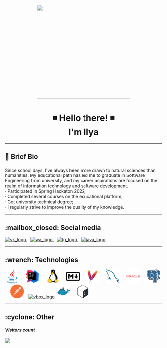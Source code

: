 <div align="center">
  <img height="300" width="300" src="https://media3.giphy.com/media/v1.Y2lkPTc5MGI3NjExMm8zaHdlNjd5ZnI5d3B1ZzQ2bW9ybGtra3lmbHd0dGNwbXhidnlseCZlcD12MV9pbnRlcm5hbF9naWZfYnlfaWQmY3Q9Zw/q15kbCtGFqwx8wYx1n/giphy.webp"  />
</div>

##

<h1 align="center">◾ Hello there! ◾ <br> I'm Ilya </h1>

---

###

<h2 align="left"> 📜 Brief Bio </h2>

###
<p align="left">
Since school days, I've always been more drawn to natural sciences than humanities. My educational path has led me to graduate in Software Engineering from university, and my career aspirations are focused on the realm of information technology and software development. <br>
· Participated in Spring Hackaton 2022;<br>
· Completed several courses on the educational platform;<br>
· Got university technical degree;<br>
· I regularly strive to improve the quality of my knowledge.
</p>

---

<h2 align="left"> :mailbox_closed: Social media </h2>
<div align="left">
  <a href="https://vk.com/freaky_timelapse" target="_blank">
    <img src="https://img.shields.io/badge/%D0%92%D0%9A%D0%BE%D0%BD%D1%82%D0%B0%D0%BA%D1%82%D0%B5-blue?style=for-the-badge&logo=vk" height="30" alt="vk_logo"  />
  </a>
    <img width="6" />
    <a href="https://wa.me/89515014411" target="_blank">
    <img src="https://img.shields.io/badge/WA-009900?style=for-the-badge&logo=WhatsApp&logoColor=white" height="30" alt="wa_logo"  />
  </a>
   <img width="6" />
  <a href="https://t.me/freaky_timelapse" target="_blank">
    <img src="https://img.shields.io/static/v1?message=Telegram&logo=telegram&label=&color=2CA5E0&logoColor=white&labelColor=&style=for-the-badge" height="30" alt="tg_logo"  />
  </a>
  <img width="6" />
  <a href="https://github.com/HeapGeap" target="_blank">
    <img src="https://img.shields.io/badge/GitHub-black?style=for-the-badge&logo=GitHub&logoColor=white" height="30" alt="java_logo"  />
  </a>
</div>

---

###

<h2 align="left"> :wrench: Technologies </h2>

  [<img src="https://github.com/devicons/devicon/blob/v2.16.0/icons/java/java-original.svg" height="45" alt="gh_logo"/>](https://github.com/HeapGeap/FractalProject)
  <img width="12" />
  [<img src="https://github.com/devicons/devicon/blob/v2.16.0/icons/intellij/intellij-original.svg" height="45" alt="ij_logo"/>](https://stepik.org/cert/2177502)
  <img width="12" />
  [<img src="https://github.com/devicons/devicon/blob/v2.16.0/icons/linux/linux-original.svg" height="45" alt="linux_logo"/>](https://docs.oracle.com/en/operating-systems/oracle-linux/)
  <img width="12" />
  [<img src="https://github.com/devicons/devicon/blob/v2.16.0/icons/markdown/markdown-original.svg" height="45" alt="md_logo"/>](https://www.markdownguide.org/basic-syntax/)
  <img width="12" />
  [<img src="https://github.com/devicons/devicon/blob/v2.16.0/icons/maven/maven-original.svg" height="45" alt="mv_logo"/>](https://maven.apache.org/guides/index.html)
  <img width="12" />
  [<img src="https://github.com/devicons/devicon/blob/v2.16.0/icons/mysql/mysql-original.svg" height="45" alt="msql_logo"/>](https://stepik.org/cert/2213114)
  <img width="12" />
  [<img src="https://github.com/devicons/devicon/blob/v2.16.0/icons/oracle/oracle-original.svg" height="45" alt="orcl_logo"  />](https://docs.oracle.com/en/operating-systems/oracle-linux/)
  <img width="12" />
  [<img src="https://github.com/devicons/devicon/blob/v2.16.0/icons/postgresql/postgresql-original.svg" height="45" alt="pg_logo"  />](https://www.postgresql.org/docs/)
  <img width="12" />
  [<img src="https://github.com/devicons/devicon/blob/v2.16.0/icons/postman/postman-original.svg" height="45" alt="pstmn_logo"  />](https://www.postman.com/)
  <img width="6" />
  [<img src="https://e7.pngegg.com/pngimages/340/100/png-clipart-virtualbox-virtual-machine-operating-systems-virtualization-x86-linux-logo-linux-thumbnail.png" height="45" alt="vbox_logo"/>](https://www.virtualbox.org/wiki/Documentation)
  [<img src="https://github.com/devicons/devicon/blob/v2.16.0/icons/docker/docker-original.svg" height="45" alt="dcrk_logo"/>](https://docs.docker.com/)
  <img width="12" />
  [<img src="https://github.com/devicons/devicon/blob/v2.16.0/icons/bash/bash-original.svg" height="45" alt="dcrk_logo"/>](https://www.gnu.org/savannah-checkouts/gnu/bash/manual/bash.html)


---

###

<h2 align="left"> :cyclone: Other </h2>

#### *Visitors count*
<img src="https://profile-counter.glitch.me/HeapGeap/count.svg" />
